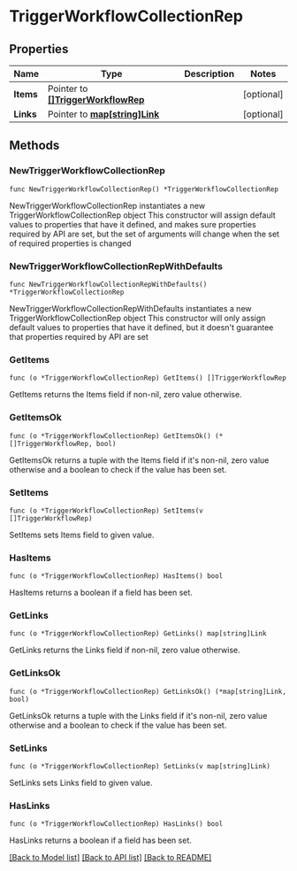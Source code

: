 # TriggerWorkflowCollectionRep

## Properties

Name | Type | Description | Notes
------------ | ------------- | ------------- | -------------
**Items** | Pointer to [**[]TriggerWorkflowRep**](TriggerWorkflowRep.md) |  | [optional] 
**Links** | Pointer to [**map[string]Link**](Link.md) |  | [optional] 

## Methods

### NewTriggerWorkflowCollectionRep

`func NewTriggerWorkflowCollectionRep() *TriggerWorkflowCollectionRep`

NewTriggerWorkflowCollectionRep instantiates a new TriggerWorkflowCollectionRep object
This constructor will assign default values to properties that have it defined,
and makes sure properties required by API are set, but the set of arguments
will change when the set of required properties is changed

### NewTriggerWorkflowCollectionRepWithDefaults

`func NewTriggerWorkflowCollectionRepWithDefaults() *TriggerWorkflowCollectionRep`

NewTriggerWorkflowCollectionRepWithDefaults instantiates a new TriggerWorkflowCollectionRep object
This constructor will only assign default values to properties that have it defined,
but it doesn't guarantee that properties required by API are set

### GetItems

`func (o *TriggerWorkflowCollectionRep) GetItems() []TriggerWorkflowRep`

GetItems returns the Items field if non-nil, zero value otherwise.

### GetItemsOk

`func (o *TriggerWorkflowCollectionRep) GetItemsOk() (*[]TriggerWorkflowRep, bool)`

GetItemsOk returns a tuple with the Items field if it's non-nil, zero value otherwise
and a boolean to check if the value has been set.

### SetItems

`func (o *TriggerWorkflowCollectionRep) SetItems(v []TriggerWorkflowRep)`

SetItems sets Items field to given value.

### HasItems

`func (o *TriggerWorkflowCollectionRep) HasItems() bool`

HasItems returns a boolean if a field has been set.

### GetLinks

`func (o *TriggerWorkflowCollectionRep) GetLinks() map[string]Link`

GetLinks returns the Links field if non-nil, zero value otherwise.

### GetLinksOk

`func (o *TriggerWorkflowCollectionRep) GetLinksOk() (*map[string]Link, bool)`

GetLinksOk returns a tuple with the Links field if it's non-nil, zero value otherwise
and a boolean to check if the value has been set.

### SetLinks

`func (o *TriggerWorkflowCollectionRep) SetLinks(v map[string]Link)`

SetLinks sets Links field to given value.

### HasLinks

`func (o *TriggerWorkflowCollectionRep) HasLinks() bool`

HasLinks returns a boolean if a field has been set.


[[Back to Model list]](../README.md#documentation-for-models) [[Back to API list]](../README.md#documentation-for-api-endpoints) [[Back to README]](../README.md)


